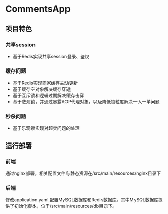 # CommentsApp

## 项目特色

### 共享session

+ 基于Redis实现共享session登录、鉴权

### 缓存问题

+ 基于Redis实现商家缓存主动更新
+ 基于缓存空对象解决缓存穿透
+ 基于互斥锁和逻辑过期解决缓存击穿
+ 基于悲观锁，并通过暴露AOP代理对象，以及降低锁粒度解决一人一单问题

### 秒杀问题

+ 基于乐观锁实现对超卖问题的处理

## 运行部署

### 前端

通过nginx部署，相关配置文件与静态资源在/src/main/resources/nginx目录下

### 后端

修改application.yaml,配置MySQL数据库和Redis数据库。其中MySQL数据库提供了初始化脚本，位于/src/main/resources/db目录下。


